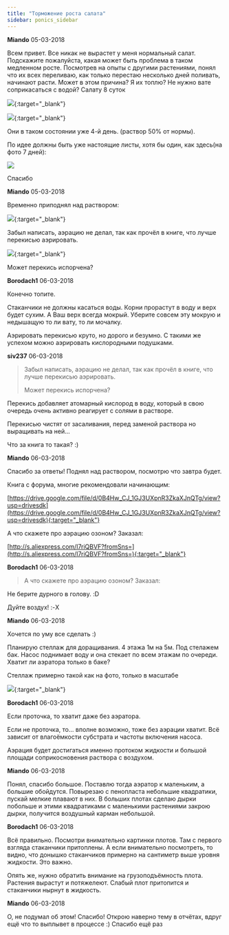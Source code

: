 ```yaml
---
title: "Торможение роста салата"
sidebar: ponics_sidebar
---
```


**Miando** 05-03-2018

Всем привет. Все никак не вырастет у меня нормальный салат. Подскажите пожалуйста, какая может быть проблема в таком медленном росте. Посмотрев на опыты с другими растениями, понял что их всех переливаю, как только перестаю несколько дней поливать, начинают расти. Может в этом причина? Я их топлю? Не нужно вате соприкасаться с водой? Салату 8 суток

[![](/imagehost2/thumbs/img20180305184616.jpg)](https://t.me/ponics_ru_files/19094){:target="_blank"}

[![](/imagehost2/thumbs/img20180305184548pqp.jpg)](https://t.me/ponics_ru_files/19095){:target="_blank"}

Они в таком состоянии уже 4-й день. (раствор 50% от нормы). 

По идее должны быть уже настоящие листы, хотя бы один, как здесь(на фото 7 дней):

![](http://www.uzv.su/images/stories/salat5/salat4_06.jpg)

Спасибо


**Miando** 05-03-2018

Временно приподнял над раствором:

[![](/imagehost2/thumbs/img20180305223101.jpg)](https://t.me/ponics_ru_files/19096){:target="_blank"}

Забыл написать, аэрацию не делал, так как прочёл в книге, что лучше перекисью аэрировать. 

[![](/imagehost2/thumbs/img20180305223621.jpg)](https://t.me/ponics_ru_files/19097){:target="_blank"}

Может перекись испорчена? 


**Borodach1** 06-03-2018

Конечно топите. 

Стаканчики не должны касаться воды. Корни прорастут в воду и верх будет сухим. А Ваш верх всегда мокрый. Уберите совсем эту мокрую и недышащую то ли вату, то ли мочалку. 

Аэрировать перекисью круто, но дорого и безумно. С такими же успехом можно аэрировать кислородными подушками. 


**siv237** 06-03-2018

> Забыл написать, аэрацию не делал, так как прочёл в книге, что лучше перекисью аэрировать. 
> 
> Может перекись испорчена?

Перекись добавляет атомарный кислород в воду, который в свою очередь очень активно реагирует с солями в растворе.

Перекисью чистят от засаливания, перед заменой раствора но выращивать на ней...

Что за книга то такая? :)


**Miando** 06-03-2018

Спасибо за ответы! Поднял над раствором, посмотрю что завтра будет. 

Книга с форума, многие рекомендовали начинающим: 

[https://drive.google.com/file/d/0B4Hw_CJ_1GJ3UXpnR3ZkaXJnQTg/view?usp=drivesdk](https://drive.google.com/file/d/0B4Hw_CJ_1GJ3UXpnR3ZkaXJnQTg/view?usp=drivesdk){:target="_blank"}

А что скажете про аэрацию озоном? Заказал:

[http://s.aliexpress.com/I7riQBVF?fromSns=](http://s.aliexpress.com/I7riQBVF?fromSns=){:target="_blank"}


**Borodach1** 06-03-2018

> А что скажете про аэрацию озоном? Заказал:

Не берите дурного в голову. :D

Дуйте воздух! :-X


**Miando** 06-03-2018

Хочется по уму все сделать :)

Планирую стеллаж для доращивания. 4 этажа 1м на 5м. Под стелажем бак. Насос поднимает воду и она стекает по всем этажам по очереди. Хватит ли аэратора только в баке? 

Стеллаж примерно такой как на фото, только в масштабе

[![](/imagehost2/thumbs/img20170531202320.jpg)](https://t.me/ponics_ru_files/19098){:target="_blank"}


**Borodach1** 06-03-2018

Если проточка, то хватит даже без аэратора. 

Если не проточка, то... вполне возможно, тоже без аэрации хватит. Всё зависит от влагоёмкости субстрата и частоты включения насоса.

Аэрация будет достигаться именно протоком жидкости и большой площади соприкосновения раствора с воздухом.


**Miando** 06-03-2018

Понял, спасибо большое. Поставлю тогда аэратор к маленьким, а большие обойдутся. Повырезаю с пенопласта небольшие квадратики, пускай мелкие плавают в них. В больших плотах сделаю дырки побольше и этими квадратиками с маленькими растениями закрою дырки, получится воздушный карман небольшой.


**Borodach1** 06-03-2018

Всё правильно. Посмотри внимательно картинки плотов. Там с первого взгляда стаканчики притоплены. А если внимательно посмотреть, то видно, что донышко стаканчиков примерно на сантиметр выше уровня жидкости. Это важно.

Опять же, нужно обратить внимание на грузоподъёмность плота. Растения вырастут и потяжелеют. Слабый плот притопится и стаканчики нырнут в жидкость.


**Miando** 06-03-2018

О, не подумал об этом! Спасибо! Открою наверно тему в отчётах, вдруг ещё что то выплывет в процессе :) Спасибо ещё раз


